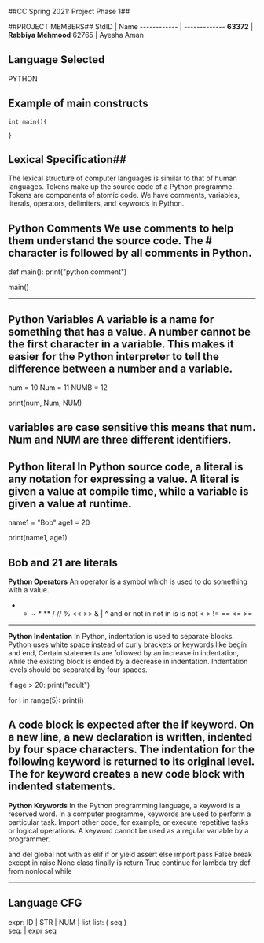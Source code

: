 ##CC Spring 2021: Project Phase 1##

##PROJECT MEMBERS##
StdID | Name
------------ | -------------
**63372** | **Rabbiya Mehmood** 
62765 | Ayesha Aman


## Language Selected ##
PYTHON
<!--Replace with your choice-->
## Example of main constructs ##
```
int main(){

}
```

## Lexical Specification##
The lexical structure of computer languages is similar to that of human languages. Tokens make up the source code of a Python programme. Tokens are components of atomic code. We have comments, variables, literals, operators, delimiters, and keywords in Python.

**Python Comments**
We use comments to help them understand the source code. The # character is followed by all comments in Python.
--------------------------------
def main():
    print("python comment")

main()

--------------------------------
**Python Variables**
A variable is a name for something that has a value. A number cannot be the first character in a variable. This makes it easier for the Python interpreter to tell the difference between a number and a variable.
--------------------------------
num = 10
Num = 11
NUMB = 12

print(num, Num, NUM)

variables are case sensitive this means that num. Num and NUM are three different identifiers.
------------------------------
**Python literal**
In Python source code, a literal is any notation for expressing a value. A literal is given a value at compile time, while a variable is given a value at runtime.
------------------------------
name1 = "Bob"
age1 = 20

print(name1, age1)

Bob and 21 are literals
------------------------------
**Python Operators**
An operator is a symbol which is used to do something with a value.
+    -    ~    *    **    /    //
%    <<    >>    &    |    ^
and    or    not    in    not in
is    is not    <   >    !=
==    <=    >=
---------------------------------
**Python Indentation**
In Python, indentation is used to separate blocks. Python uses white space instead of curly brackets or keywords like begin and end, Certain statements are followed by an increase in indentation, while the existing block is ended by a decrease in indentation. Indentation levels should be separated by four spaces.

if age > 20:
    print("adult")

for i in range(5):
    print(i)
    
A code block is expected after the if keyword. On a new line, a new declaration is written, indented by four space characters. The indentation for the following keyword is returned to its original level. The for keyword creates a new code block with indented statements.
----------------------------------
**Python Keywords**
In the Python programming language, a keyword is a reserved word. In a computer programme, keywords are used to perform a particular task. Import other code, for example, or execute repetitive tasks or logical operations. A keyword cannot be used as a regular variable by a programmer.

and       del       global      not      with
as        elif      if          or       yield
assert    else      import      pass     False
break     except    in          raise    None
class     finally   is          return   True
continue  for       lambda      try
def       from      nonlocal    while

---------------------------------------

## Language CFG ##
expr:   ID | STR | NUM | list
list:   ( seq )  
seq:       | expr seq
